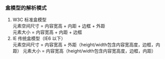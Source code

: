 ### 盒模型的解析模式  
1. W3C 标准盒模型  
元素空间尺寸 = 内容宽高 + 内距 + 边框 + 外距  
元素大小 = 内容宽高 + 内距 + 边框  
2. IE 传统盒模型（IE6 以下）  
元素空间尺寸 = 内容宽高 + 外距（height/width包含内容宽高度，边框，内距）
元素大小 = 内容宽高（height/width包含内容宽高度，边框，内距）